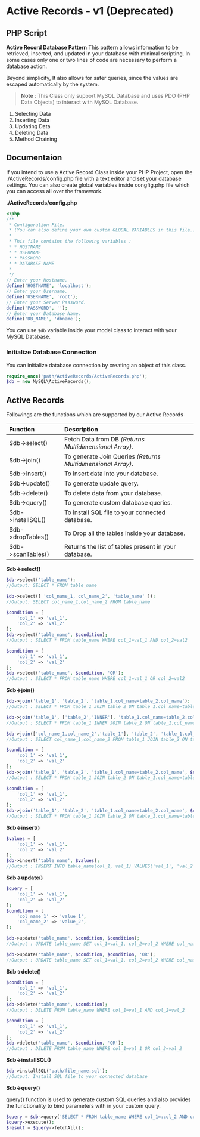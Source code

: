 Active Records - v1 (Deprecated)
===

PHP Script
---

**Active Record Database Pattern**
This pattern allows information to be retrieved, inserted, and updated in your database with minimal scripting. In some cases only one or two lines of code are necessary to perform a database action.

Beyond simplicity, It also allows for safer queries, since the values are escaped automatically by the system.

> **Note** : This Class only support MySQL Database and uses PDO (PHP Data Objects) to interact with MySQL Database.

1. Selecting Data
2. Inserting Data
3. Updating Data
4. Deleting Data
5. Method Chaining

## Documentaion

If you intend to use a Active Record Class inside your PHP Project, open the ./ActiveRecords/config.php file with a text editor and set your database settings. You can also create global variables inside congfig.php file which you can access all over the framework. 

**./ActiveRecords/config.php**
```php
<?php
/**
 * Configuration File.
 * (You can also define your own custom GLOBAL VARIABLES in this file.)
 *
 * This file contains the following variables :
 * * HOSTNAME
 * * USERNAME
 * * PASSWORD
 * * DATABASE NAME
 *
 */
// Enter your Hostname.
define('HOSTNAME', 'localhost');
// Enter your Username.
define('USERNAME', 'root');
// Enter your Server Password.
define('PASSWORD', '');
// Enter your Database Name.
define('DB_NAME', 'dbname');

```

You can use `$db` variable inside your model class to interact with your MySQL Database. 

### Initialize Database Connection

You can initialize database connection by creating an object of this class.
```php
require_once('path/ActiveRecords/ActiveRecords.php');
$db = new MySQL\ActiveRecords();
```

## Active Records  

Followings are the functions which are supported by our Active Records

| Function               | Description                                                                 |
|:-----------------------|:----------------------------------------------------------------------------|
| $db->select()    | Fetch Data from DB *(Returns Multidimensional Array)*.                      |
| $db->join()      | To generate Join Queries *(Returns Multidimensional Array)*.                |
| $db->insert()    | To insert data into your database.                                          |
| $db->update()    | To generate update query.                                                   |
| $db->delete()    | To delete data from your database.                                          |
| $db->query()     | To generate custom database queries.                                        |
| $db->installSQL()| To install SQL file to your connected database.                             |
| $db->dropTables()| To Drop all the tables inside your database.                                |
| $db->scanTables()| Returns the list of tables present in your database.                        |

**$db->select()**

```php
$db->select('table_name');
//Output: SELECT * FROM table_name
```

```php
$db->select([ 'col_name_1, col_name_2', 'table_name' ]);
//Output: SELECT col_name_1,col_name_2 FROM table_name
```

```php
$condition = [
    'col_1' => 'val_1',
    'col_2' => 'val_2'
];
$db->select('table_name', $condition);
//Output : SELECT * FROM table_name WHERE col_1=val_1 AND col_2=val2
```

```php
$condition = [
    'col_1' => 'val_1',
    'col_2' => 'val_2'
];
$db->select('table_name', $condition, 'OR');
//Output : SELECT * FROM table_name WHERE col_1=val_1 OR col_2=val2
```
**$db->join()**

```php
$db->join('table_1', 'table_2', 'table_1.col_name=table_2.col_name');
//Output : SELECT * FROM table_1 JOIN table_2 ON table_1.col_name=table_2.col_name;
```

```php
$db->join('table_1', ['table_2','INNER'], 'table_1.col_name=table_2.col_name');
//Output : SELECT * FROM table_1 INNER JOIN table_2 ON table_1.col_name=table_2.col_name;
```

```php
$db->join(['col_name_1,col_name_2','table_1'], 'table_2', 'table_1.col_name=table_2.col_name');
//Output : SELECT col_name_1,col_name_2 FROM table_1 JOIN table_2 ON table_1.col_name=table_2.col_name;
```

```php
$condition = [
    'col_1' => 'val_1',
    'col_2' => 'val_2'
];
$db->join('table_1', 'table_2', 'table_1.col_name=table_2.col_name', $condition);
//Output : SELECT * FROM table_1 JOIN table_2 ON table_1.col_name=table_2.col_name WHERE col_1=val_1 AND col_2=val2;
```
```php
$condition = [
    'col_1' => 'val_1',
    'col_2' => 'val_2'
];
$db->join('table_1', 'table_2', 'table_1.col_name=table_2.col_name', $condition, 'OR');
//Output : SELECT * FROM table_1 JOIN table_2 ON table_1.col_name=table_2.col_name WHERE col_1=val_1 OR col_2=val2;
```

**$db->insert()**
```php
$values = [
    'col_1' => 'val_1',
    'col_2' => 'val_2'
];
$db->insert('table_name', $values);
//Output : INSERT INTO table_name(col_1, val_1) VALUES('val_1', 'val_2')
```

**$db->update()**
```php
$query = [
    'col_1' => 'val_1',
    'col_2' => 'val_2'
];
$condition = [
    'col_name_1' => 'value_1',
    'col_name_2' => 'value_2',
];

$db->update('table_name', $condition, $condition);
//Output : UPDATE table_name SET col_1=val_1, col_2=val_2 WHERE col_name_1=value_1 AND col_name_2=value_2

$db->update('table_name', $condition, $condition, 'OR');
//Output : UPDATE table_name SET col_1=val_1, col_2=val_2 WHERE col_name_1=value_1 OR col_name_2=value_2
```

**$db->delete()**
```php
$condition = [
    'col_1' => 'val_1',
    'col_2' => 'val_2'
];
$db->delete('table_name', $condition);
//Output : DELETE FROM table_name WHERE col_1=val_1 AND col_2=val_2
```
```php
$condition = [
    'col_1' => 'val_1',
    'col_2' => 'val_2'
];
$db->delete('table_name', $condition, 'OR');
//Output : DELETE FROM table_name WHERE col_1=val_1 OR col_2=val_2
```

**$db->installSQL()**
```php
$db->installSQL('path/file_name.sql');
//Output: Install SQL file to your connected database
```

**$db->query()**

query() function is used to generate custom SQL queries and also provides the functionality to bind parameters with in your custom query.

```php
$query = $db->query('SELECT * FROM table_name WHERE col_1=:col_2 AND col_2=:col_2', [ ':col_1'=> 'val_1', ':col_2'=>'val_2' ] );
$query->execute();
$result = $query->fetchAll();

```


